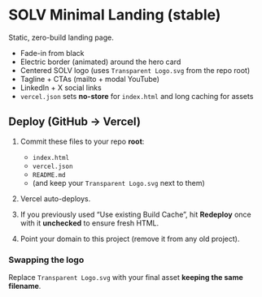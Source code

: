 # SOLV Minimal Landing (stable)

Static, zero-build landing page.

- Fade-in from black
- Electric border (animated) around the hero card
- Centered SOLV logo (uses `Transparent Logo.svg` from the repo root)
- Tagline + CTAs (mailto + modal YouTube)
- LinkedIn + X social links
- `vercel.json` sets **no-store** for `index.html` and long caching for assets

## Deploy (GitHub → Vercel)

1. Commit these files to your repo **root**:
   - `index.html`
   - `vercel.json`
   - `README.md`
   - (and keep your `Transparent Logo.svg` next to them)

2. Vercel auto-deploys.

3. If you previously used “Use existing Build Cache”, hit **Redeploy** once with it **unchecked** to ensure fresh HTML.

4. Point your domain to this project (remove it from any old project).

### Swapping the logo

Replace `Transparent Logo.svg` with your final asset **keeping the same filename**.
